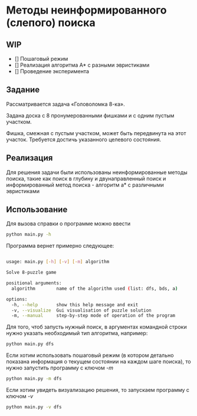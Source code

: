 # Методы неинформированного (слепого) поиска

## WIP

- [] Пошаговый режим
- [] Реализация алгоритма A* с разными эвристиками
- [] Проведение эксперимента

## Задание

Рассматривается задача «Головоломка 8-ка».

Задана доска с 8 пронумерованными фишками и с одним пустым участком.

Фишка, смежная с пустым участком, может быть передвинута на этот участок. Требуется достичь указанного целевого состояния.

## Реализация 

Для решения задачи были использованы неинформированные методы поиска, такие как поиск в глубину и двунаправленный поиск и информированный метод поиска - алгоритм a* с различными эвристиками

## Использование

Для вызова справки о программе можно ввести 

```sh
python main.py -h
```

Программа вернет примерно следующее:

```sh

usage: main.py [-h] [-v] [-m] algorithm

Solve 8-puzzle game

positional arguments:
  algorithm        name of the algorithm used (list: dfs, bds, a)

options:
  -h, --help       show this help message and exit
  -v, --visualize  Gui visualisation of puzzle solution
  -m, --manual     step-by-step mode of operation of the program


```

Для того, чтоб запусть нужный поиск, в аргументах командной строки нужно указать необходимый тип алгоритма, например:

```sh
python main.py dfs
```

Если хотим использовать пошаговый режим (в котором детально показана информация о текущем состоянии на каждом шаге поиска), то нужно запустить программу с ключом *-m*

```sh
python main.py -m dfs
```

Если хотим увидеть визуализацию решения, то запускаем программу с ключом *-v*

```sh
python main.py -v dfs
```
